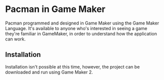# Pacman in Game Maker

Pacman programmed and designed in Game Maker using the Game Maker Language. It's available to anyone who's interested in seeing a game they're familiar in GameMaker, in order to understand how the application can work.

## Installation

Installation isn't possible at this time, however, the project can be downloaded and run using Game Maker 2.
